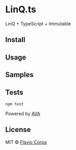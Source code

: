 # LinQ.ts

LinQ + TypeScript + Immutable

## Install

## Usage

## Samples

## Tests

```
npm test
```

Powered by [AVA](https://github.com/sindresorhus/ava)

## License

MIT © [Flavio Corpa](http://flaviocorpa.com)
